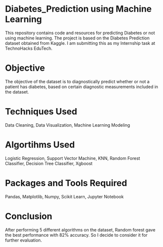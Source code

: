 # Diabetes_Prediction using Machine Learning
This repository contains code and resources for predicting Diabetes or not using machine learning. The project is based on the Diabetes Prediction dataset obtained from Kaggle. I am submitting this as my Internship task at TechnoHacks EduTech.
# Objective
The objective of the dataset is to diagnostically predict whether or not a patient has diabetes, based on certain diagnostic measurements included in the dataset.
# Techniques Used
Data Cleaning, 
Data Visualization,
Machine Learning Modeling
# Algortihms Used
Logistic Regression,
Support Vector Machine,
KNN,
Random Forest Classifier,
Decision Tree Classifier,
Xgboost
# Packages and Tools Required
Pandas,
Matplotlib,
Numpy,
Scikit Learn,
Jupyter Notebook
# Conclusion
After performing 5 different algorithms on the dataset, Random forest gave the best performance with 82% accuracy. So I decide to consider it for further evaluation.

